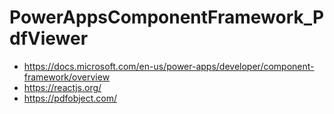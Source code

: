 # PowerAppsComponentFramework_PdfViewer
- https://docs.microsoft.com/en-us/power-apps/developer/component-framework/overview
- https://reactjs.org/
- https://pdfobject.com/

